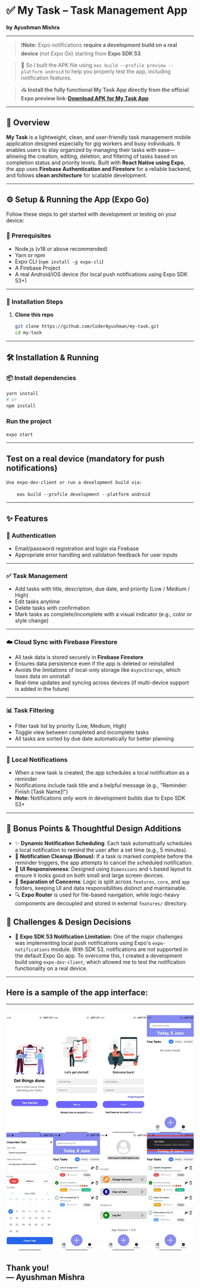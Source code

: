 # ✅ My Task – Task Management App  
**by Ayushman Mishra**

---
> ❗**Note:** Expo notifications **require a development build on a real device** (not Expo Go) starting from **Expo SDK 53**.

> 📲 So I built the APK file using `eas build --profile preview --platform android` to help you properly test the app, including notification features.

> 📥 **Install the fully functional My Task App directly from the official Expo preview link**-**<a href="https://expo.dev/accounts/ayushmanmishra/projects/task-mate/builds/d7a518a2-ef07-4488-a1c7-cd422c7ac655" target=" " rel="noopener noreferrer">Download APK for My Task App</a>**



---
## 📱 Overview

**My Task** is a lightweight, clean, and user-friendly task management mobile application designed especially for gig workers and busy individuals. It enables users to stay organized by managing their tasks with ease—allowing the creation, editing, deletion, and filtering of tasks based on completion status and priority levels. Built with **React Native using Expo**, the app uses **Firebase Authentication and Firestore** for a reliable backend, and follows **clean architecture** for scalable development.

---

## ⚙️ Setup & Running the App (Expo Go)

Follow these steps to get started with development or testing on your device:

### 🧱 Prerequisites

- Node.js (v18 or above recommended)
- Yarn or npm
- Expo CLI (`npm install -g expo-cli`)
- A Firebase Project
- A real Android/iOS device (for local push notifications using Expo SDK 53+)



---

### 🚀 Installation Steps

1. **Clone this repo**
   ```bash
   git clone https://github.com/CoderAyushman/my-task.git
   cd my-task
---
## 🛠️ Installation & Running

### 📦 Install dependencies

```bash
yarn install
# or
npm install
```
### Run the project
```bash
expo start
```
---
## Test on a real device (mandatory for push notifications)

    Use expo-dev-client or run a development build via:

        eas build --profile development --platform android
---
## ✨ Features

### 🔐 Authentication

- Email/password registration and login via Firebase  
- Appropriate error handling and validation feedback for user inputs  

---

### ✅ Task Management

- Add tasks with title, description, due date, and priority (Low / Medium / High)  
- Edit tasks anytime  
- Delete tasks with confirmation  
- Mark tasks as complete/incomplete with a visual indicator (e.g., color or style change)  

---

### ☁️ Cloud Sync with Firebase Firestore

- All task data is stored securely in **Firebase Firestore**  
- Ensures data persistence even if the app is deleted or reinstalled  
- Avoids the limitations of local-only storage like `AsyncStorage`, which loses data on uninstall  
- Real-time updates and syncing across devices (if multi-device support is added in the future)

---

### 📊 Task Filtering

- Filter task list by priority (Low, Medium, High)  
- Toggle view between completed and incomplete tasks  
- All tasks are sorted by due date automatically for better planning  

---

### 🔔 Local Notifications

- When a new task is created, the app schedules a local notification as a reminder  
- Notifications include task title and a helpful message (e.g., "Reminder: Finish [Task Name]!")  
- **Note:** Notifications only work in development builds due to Expo SDK 53+  

---

## 🧠 Bonus Points & Thoughtful Design Additions

- ✨ **Dynamic Notification Scheduling**: Each task automatically schedules a local notification to remind the user after a set time (e.g., 5 minutes).  
- 🧹 **Notification Cleanup (Bonus)**: If a task is marked complete before the reminder triggers, the app attempts to cancel the scheduled notification.  
- 📱 **UI Responsiveness**: Designed using `Dimensions` and `%` based layout to ensure it looks good on both small and large screen devices.  
- 🧩 **Separation of Concerns**: Logic is split across `features`, `core`, and `app` folders, keeping UI and data responsibilities distinct and maintainable.  
- 🔍 **Expo Router** is used for file-based navigation, while logic-heavy components are decoupled and stored in external `features/` directory.  

## 🧠 Challenges & Design Decisions

- 🔐 **Expo SDK 53 Notification Limitation:** One of the major challenges was implementing local push notifications using Expo's `expo-notifications` module. With SDK 53, notifications are not supported in the default Expo Go app. To overcome this, I created a development build using `expo-dev-client`, which allowed me to test the notification functionality on a real device.
---
## Here is a sample of the app interface:
---

![My Task UI](https://raw.githubusercontent.com/CoderAyushman/my-task/main/assets/images/my-task-ui.jpg)
---
Thank you!  
**— Ayushman Mishra**
---
